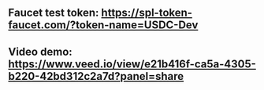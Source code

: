 ## Faucet test token: https://spl-token-faucet.com/?token-name=USDC-Dev
## Video demo: https://www.veed.io/view/e21b416f-ca5a-4305-b220-42bd312c2a7d?panel=share
